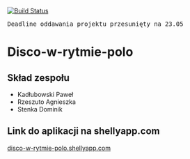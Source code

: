 [![Build Status](https://travis-ci.org/kpawel-29/Disco-w-rytmie-polo.svg?branch=master)](https://travis-ci.org/kpawel-29/Disco-w-rytmie-polo)
<pre>Deadline oddawania projektu przesunięty na 23.05</pre>

Disco-w-rytmie-polo
===================
Skład zespołu
---------------
- Kadłubowski Paweł
- Rzeszuto Agnieszka
- Stenka Dominik

Link do aplikacji na shellyapp.com
---------------
[disco-w-rytmie-polo.shellyapp.com](http://disco-w-rytmie-polo.shellyapp.com/)
